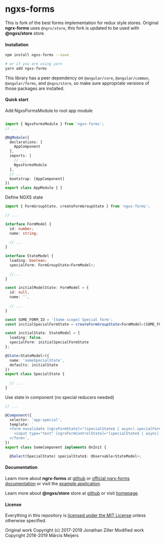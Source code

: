 # ngxs-forms

<!-- [![npm version](https://badge.fury.io/js/@ngxs-forms.svg)](https://www.npmjs.com/package/@ngxs-forms)
[![Build Status](https://travis-ci.org/MrWolfZ/ngrx-forms.svg?branch=master)](https://travis-ci.org/MrWolfZ/@ngxs-forms)
[![codecov](https://codecov.io/gh/MrWolfZ/ngrx-forms/branch/master/graph/badge.svg)](https://codecov.io/gh/MrWolfZ/ngrx-forms)
[![Docs](https://readthedocs.org/projects/ngrx-forms/badge/?version=master)](http://ngrx-forms.readthedocs.io/en/master/?badge=master)
[![license](https://img.shields.io/badge/License-MIT-blue.svg)](LICENSE) -->

This is fork of the best forms implementation for redux style stores. Original **ngrx-forms** uses `@ngrx/store`, this fork is updated to be used with **@ngxs/store** store.

#### Installation
```bash
npm install ngxs-forms --save

# or if you are using yarn
yarn add ngxs-forms
```

This library has a peer dependency on `@angular/core`, `@angular/common`, `@angular/forms`, and `@ngxs/store`, so make sure appropriate versions of those packages are installed.

#### Quick start

Add NgxsFormsModule to root app module
```typescript

import { NgxsFormsModule } from 'ngxs-forms';
// ...

@NgModule({
  declarations: [
    AppComponent
  ],
  imports: [
    // ...
    NgxsFormsModule
  ],
  // ...
  bootstrap: [AppComponent]
})
export class AppModule { }

```

Define NGXS state
```typescript
import { FormGroupState, createFormGroupState } from 'ngxs-forms';

// ...

interface FormModel {
  id: number;
  name: string;
  
  // ...
}

interface StateModel {
  loading: boolean;
  specialForm: FormGroupState<FormModel>;
  
  //...
}

const initialModelState: FormModel = {
  id: null,
  name: '',
  
  // ...
}

const SOME_FORM_ID = '[Some scope] Special form';
const initialSpecialFormState = createFormGroupState<FormModel>(SOME_FORM_ID, initialModelState);

const initialState: StateModel = {
  loading: false,
  specialForm: initialSpecialFormState
};

@State<StateModel>({
  name: 'someSpecialState',
  defaults: initialState
})
export class SpecialState {
  
  // ...
}
```

Use state in component (no special reducers needed)
```typescript
// ...

@Component({
  selector: 'app-special',
  template: `
  <form novalidate [ngrxFormState]="(specialState$ | async).specialForm">
    <input type="text" [ngrxFormControlState]="(specialState$ | async).specialForm.controls.name"></input>
  </form>`,
})
export class SomeComponent implements OnInit {

  @Select(SpecialState) specialState$: Observable<StateModel>;

```

#### Documentation
Learn more about **ngrx-forms** at [github](https://github.com/MrWolfZ/ngrx-forms)
or [official ngrx-forms documentation](http://ngrx-forms.readthedocs.io/en/master)
or visit the [example application](https://ngrx-forms-example-app-v2.herokuapp.com/).

Learn more about **@ngxs/store** store at [github](https://github.com/ngxs/store) or visit [homepage](http://ngxs.io).

#### License
Everything in this repository is [licensed under the MIT License](LICENSE) unless otherwise specified.

Original work Copyright (c) 2017-2019 Jonathan Ziller
Modified work Copyright 2018-2019 Mārcis Meijers
